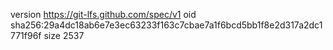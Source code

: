 version https://git-lfs.github.com/spec/v1
oid sha256:29a4dc18ab6e7e3ec63233f163c7cbae7a1f6bcd5bb1f8e2d317a2dc1771f96f
size 2537
